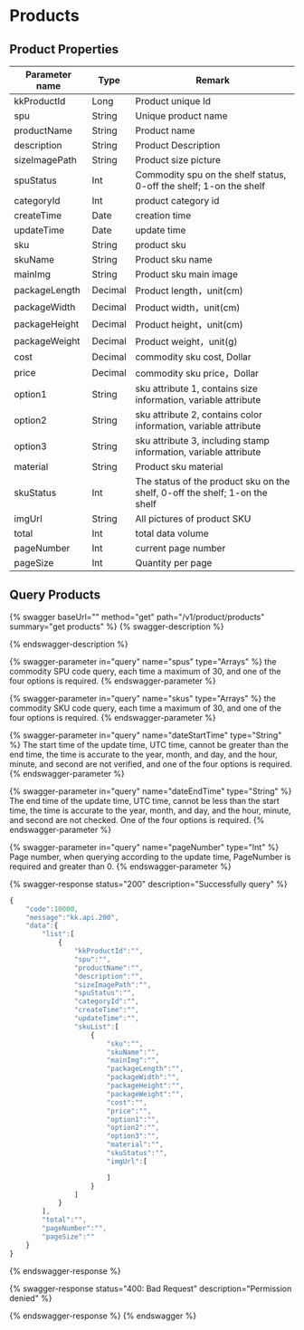# Products

## Product Properties

| Parameter name | Type    | Remark                                                                      |
| -------------- | ------- | --------------------------------------------------------------------------- |
| kkProductId    | Long    | Product unique Id                                                           |
| spu            | String  | Unique product name                                                         |
| productName    | String  | Product name                                                                |
| description    | String  | Product Description                                                         |
| sizeImagePath  | String  | Product size picture                                                        |
| spuStatus      | Int     | Commodity spu on the shelf status, 0-off the shelf; 1-on the shelf          |
| categoryId     | Int     | product category id                                                         |
| createTime     | Date    | creation time                                                               |
| updateTime     | Date    | update time                                                                 |
| sku            | String  | product sku                                                                 |
| skuName        | String  | Product sku name                                                            |
| mainImg        | String  | Product sku main image                                                      |
| packageLength  | Decimal | Product length，unit(cm)                                                     |
| packageWidth   | Decimal | Product width，unit(cm)                                                      |
| packageHeight  | Decimal | Product height，unit(cm)                                                     |
| packageWeight  | Decimal | Product weight，unit(g)                                                      |
| cost           | Decimal | commodity sku cost, Dollar                                                  |
| price          | Decimal | commodity sku price，Dollar                                                  |
| option1        | String  | sku attribute 1, contains size information, variable attribute              |
| option2        | String  | sku attribute 2, contains color information, variable attribute             |
| option3        | String  | sku attribute 3, including stamp information, variable attribute            |
| material       | String  | Product sku material                                                        |
| skuStatus      | Int     | The status of the product sku on the shelf, 0-off the shelf; 1-on the shelf |
| imgUrl         | String  | All pictures of product SKU                                                 |
| total          | Int     | total data volume                                                           |
| pageNumber     | Int     | current page number                                                         |
| pageSize       | Int     | Quantity per page                                                           |

## Query Products

{% swagger baseUrl="" method="get" path="/v1/product/products" summary="get products" %}
{% swagger-description %}

{% endswagger-description %}

{% swagger-parameter in="query" name="spus" type="Arrays" %}
the commodity SPU code query, each time a maximum of 30, and one of the four options is required.
{% endswagger-parameter %}

{% swagger-parameter in="query" name="skus" type="Arrays" %}
the commodity SKU code query, each time a maximum of 30, and one of the four options is required.
{% endswagger-parameter %}

{% swagger-parameter in="query" name="dateStartTime" type="String" %}
The start time of the update time, UTC time, cannot be greater than the end time, the time is accurate to the year, month, and day, and the hour, minute, and second are not verified, and one of the four options is required.
{% endswagger-parameter %}

{% swagger-parameter in="query" name="dateEndTime" type="String" %}
The end time of the update time, UTC time, cannot be less than the start time, the time is accurate to the year, month, and day, and the hour, minute, and second are not checked. One of the four options is required.
{% endswagger-parameter %}

{% swagger-parameter in="query" name="pageNumber" type="Int" %}
Page number, when querying according to the update time, PageNumber is required and greater than 0.
{% endswagger-parameter %}

{% swagger-response status="200" description="Successfully query" %}
```javascript
{
    "code":10000,
    "message":"kk.api.200",
    "data":{
        "list":[
            {
                "kkProductId":"",
                "spu":"",
                "productName":"",
                "description":"",
                "sizeImagePath":"",
                "spuStatus":"",
                "categoryId":"",
                "createTime":"",
                "updateTime":"",
                "skuList":[
                    {
                        "sku":"",
                        "skuName":"",
                        "mainImg":"",
                        "packageLength":"",
                        "packageWidth":"",
                        "packageHeight":"",
                        "packageWeight":"",
                        "cost":"",
                        "price":"",
                        "option1":"",
                        "option2":"",
                        "option3":"",
                        "material":"",
                        "skuStatus":"",
                        "imgUrl":[

                        ]
                    }
                ]
            }
        ],
        "total":"",
        "pageNumber":"",
        "pageSize":""
    }
}
```
{% endswagger-response %}

{% swagger-response status="400: Bad Request" description="Permission denied" %}

{% endswagger-response %}
{% endswagger %}
